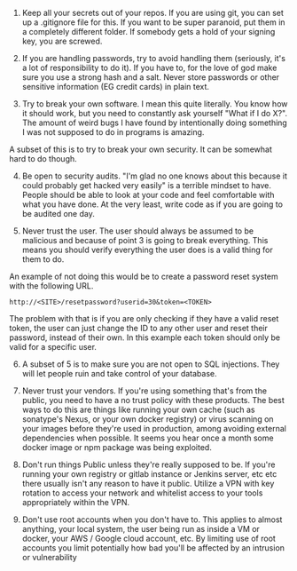 1. Keep all your secrets out of your repos. If you are using git, you can set up a .gitignore file for this. If you want to be super paranoid, put them in a completely different folder. If somebody gets a hold of your signing key, you are screwed.

2. If you are handling passwords, try to avoid handling them (seriously, it's a lot of responsibility to do it). If you have to, for the love of god make sure you use a strong hash and a salt. Never store passwords or other sensitive information (EG credit cards) in plain text.

3. Try to break your own software. I mean this quite literally. You know how it should work, but you need to constantly ask yourself "What if I do X?". The amount of weird bugs I have found by intentionally doing something I was not supposed to do in programs is amazing.

A subset of this is to try to break your own security. It can be somewhat hard to do though.

4. Be open to security audits. "I'm glad no one knows about this because it could probably get hacked very easily" is a terrible mindset to have. People should be able to look at your code and feel comfortable with what you have done. At the very least, write code as if you are going to be audited one day.

5. Never trust the user. The user should always be assumed to be malicious and because of point 3 is going to break everything. This means you should verify everything the user does is a valid thing for them to do.

An example of not doing this would be to create a password reset system with the following URL.

    http://<SITE>/resetpassword?userid=30&token=<TOKEN>

The problem with that is if you are only checking if they have a valid reset token, the user can just change the ID to any other user and reset their password, instead of their own. In this example each token should only be valid for a specific user.

6. A subset of 5 is to make sure you are not open to SQL injections. They will let people ruin and take control of your database.

6. Never trust your vendors. If you're using something that's from the public, you need to have a no trust policy with these products. The best ways to do this are things like running your own cache (such as sonatype's Nexus, or your own docker registry) or virus scanning on your images before they're used in production, among avoiding external dependencies when possible. It seems you hear once a month some docker image or npm package was being exploited.

7. Don't run things Public unless they're really supposed to be. If you're running your own registry or gitlab instance or Jenkins server, etc etc there usually isn't any reason to have it public. Utilize a VPN with key rotation to access your network and whitelist access to your tools appropriately within the VPN.

8. Don't use root accounts when you don't have to. This applies to almost anything, your local system, the user being run as inside a VM or docker, your AWS / Google cloud account, etc. By limiting use of root accounts you limit potentially how bad you'll be affected by an intrusion or vulnerability